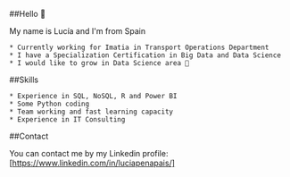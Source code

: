 ##Hello 👋

My name is Lucía and I'm from Spain 

	* Currently working for Imatia in Transport Operations Department
	* I have a Specialization Certification in Big Data and Data Science
	* I would like to grow in Data Science area 🌱
	
##Skills

	* Experience in SQL, NoSQL, R and Power BI
	* Some Python coding
	* Team working and fast learning capacity
	* Experience in IT Consulting
	
##Contact

You can contact me by my Linkedin profile: [https://www.linkedin.com/in/luciapenapais/]

<!---
luciapenap/luciapenap is a ✨ special ✨ repository because its `README.md` (this file) appears on your GitHub profile.
You can click the Preview link to take a look at your changes.
--->
